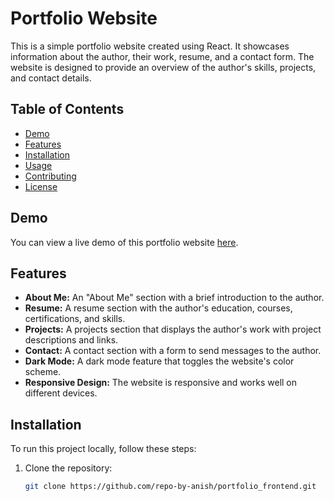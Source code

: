 # Portfolio Website

This is a simple portfolio website created using React. It showcases information about the author, their work, resume, and a contact form. The website is designed to provide an overview of the author's skills, projects, and contact details.

## Table of Contents

- [Demo](#demo)
- [Features](#features)
- [Installation](#installation)
- [Usage](#usage)
- [Contributing](#contributing)
- [License](#license)

## Demo

You can view a live demo of this portfolio website [here](https://profile-anish.onrender.com/).

## Features

- **About Me:** An "About Me" section with a brief introduction to the author.
- **Resume:** A resume section with the author's education, courses, certifications, and skills.
- **Projects:** A projects section that displays the author's work with project descriptions and links.
- **Contact:** A contact section with a form to send messages to the author.
- **Dark Mode:** A dark mode feature that toggles the website's color scheme.
- **Responsive Design:** The website is responsive and works well on different devices.

## Installation

To run this project locally, follow these steps:

1. Clone the repository:
   ```bash
   git clone https://github.com/repo-by-anish/portfolio_frontend.git